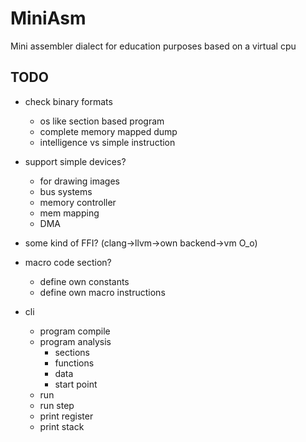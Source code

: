 # MiniAsm

Mini assembler dialect for education purposes based on a virtual cpu



## TODO

* check binary formats
	- os like section based program
	- complete memory mapped dump
	- intelligence vs simple instruction

* support simple devices?
	- for drawing images
	- bus systems
	- memory controller
	- mem mapping
	- DMA
	
* some kind of FFI? (clang->llvm->own backend->vm O_o)

* macro code section?
	- define own constants
	- define own macro instructions
	
* cli
	- program compile
	- program analysis
		- sections
		- functions
		- data
		- start point
	- run
	- run step
	- print register
	- print stack
